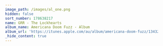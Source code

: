 ```yaml
---
image_path: /images/al_one.png
hidden: false
sort_number: 178638217
name: GRR - The Lockhearts
album_name: Americana Doom Fuzz - Album
album_url: 'https://itunes.apple.com/au/album/americana-doom-fuzz/1343250020'
_hide_content: true
---
```

